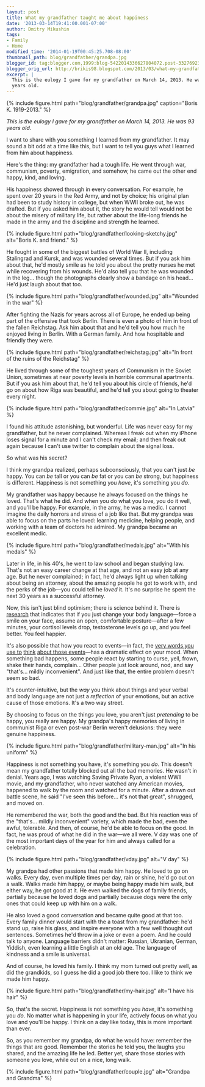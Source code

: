 ```yaml
---
layout: post
title: What my grandfather taught me about happiness
date: '2013-03-14T19:41:00.001-07:00'
author: Dmitry Mikushin
tags:
- Family
- Home
modified_time: '2014-01-19T00:45:25.708-08:00'
thumbnail_path: blog/grandfather/grandpa.jpg
blogger_id: tag:blogger.com,1999:blog-5422014336627804072.post-3327692380157976192
blogger_orig_url: http://brikis98.blogspot.com/2013/03/what-my-grandfather-taught-me-about.html
excerpt: |
  This is the eulogy I gave for my grandfather on March 14, 2013. He was 93 
  years old. 
---
```


{% include figure.html path="blog/grandfather/grandpa.jpg" caption="Boris K. 1919-2013." %}

*This is the eulogy I gave for my grandfather on March 14, 2013. He was 93 
years old.* 

I want to share with you something I learned 
from my grandfather. It may sound a bit odd at a time like this, but I want to 
tell you guys what I learned from him about happiness. 

Here's the thing: my grandfather had a tough life. He 
went through war, communism, poverty, emigration, and somehow, he came out the 
other end happy, kind, and loving. 

His happiness showed through in every conversation. For example, he spent over 20 years in the Red Army, 
and not by choice; his original plan had been to study history in college, but 
when WWII broke out, he was drafted. But if you asked him about it, the story 
he would tell would not be about the misery of military life, but rather about 
the life-long friends he made in the army and the discipline and strength he 
learned.

{% include figure.html path="blog/grandfather/looking-sketchy.jpg" alt="Boris K. and friend." %}

He fought in some of the biggest battles of World War 
II, including Stalingrad and Kursk, and was wounded several times. But if you 
ask him about that, he'd mostly smile as he told you about the pretty nurses 
he met while recovering from his wounds. He'd also tell you that he was 
wounded in the leg... though the photographs clearly show a bandage on his 
head... He'd just laugh about that too. 

{% include figure.html path="blog/grandfather/wounded.jpg" alt="Wounded in the war" %}

After fighting the Nazis for years across all of 
Europe, he ended up being part of the offensive that took Berlin. There is 
even a photo of him in front of the fallen Reichstag. Ask him about that and 
he'd tell you how much he enjoyed living in Berlin. With a German family. And 
how hospitable and friendly they were. 

{% include figure.html path="blog/grandfather/reichstag.jpg" alt="In front of the ruins of the Reichstag" %}

He lived through some of the toughest years of 
Communism in the Soviet Union, sometimes at near poverty levels in horrible 
communal apartments. But if you ask him about that, he'd tell you about his 
circle of friends, he'd go on about how Riga was beautiful, and he'd tell you 
about going to theater every night. 

{% include figure.html path="blog/grandfather/commie.jpg" alt="In Latvia" %}

I found his attitude astonishing, but wonderful. Life 
was never easy for my grandfather, but he never complained. Whereas I freak 
out when my iPhone loses signal for a minute and I can't check my email; and 
then freak out again because I can't use twitter to complain about the signal 
loss. 

So what was his secret? 

I think my grandpa realized, perhaps subconsciously, 
that you can't just *be* happy. You can *be* tall or you can *be* fat or you 
can *be* strong, but happiness is different. Happiness is not something you 
*have*, it's something you *do*.

My grandfather was happy because he always focused on the things he loved. 
That's what he did. And when you do what you love, you do it well, and you'll 
be happy. For example, in the army, he was a medic. I cannot 
imagine the daily horrors and stress of a job like that. But my grandpa was 
able to focus on the parts he loved: learning medicine, helping people, and 
working with a team of doctors he admired. My grandpa became an excellent 
medic. 

{% include figure.html path="blog/grandfather/medals.jpg" alt="With his medals" %}

Later in life, in his 40's, he went to law school and 
began studying law. That's not an easy career change at that age, and not an 
easy job at any age. But he never complained; in fact, he'd always light up 
when talking about being an attorney, about the amazing people he got to work 
with, and the perks of the job&mdash;you could tell he *loved* it. It's no 
surprise he spent the next 30 years as a successful attorney. 

Now, this isn't just blind optimism; there is science behind it. There is 
[research](http://www.ted.com/talks/amy_cuddy_your_body_language_shapes_who_you_are.html) 
that indicates that if you just change your body language&mdash;force a smile on 
your face, assume an open, comfortable posture&mdash;after a few minutes, your 
cortisol levels drop, testosterone levels go up, and you feel better. You feel 
happier. 

It's also possible that how you react to events&mdash;in fact, the 
[very words you use to](http://www.linkedin.com/today/post/article/20121026164951-101706366-change-your-words-change-your-life-the-simplest-tool-i-know-for-immediately-transforming-the-quality-of-your-life)
[think](http://www.linkedin.com/today/post/article/20121026164951-101706366-change-your-words-change-your-life-the-simplest-tool-i-know-for-immediately-transforming-the-quality-of-your-life)
[about those events](http://www.linkedin.com/today/post/article/20121026164951-101706366-change-your-words-change-your-life-the-simplest-tool-i-know-for-immediately-transforming-the-quality-of-your-life)&mdash;has 
a dramatic effect on your mood. When something bad happens, some people 
react by starting to curse, yell, frown, shake their hands, complain... Other 
people just look around, nod, and say "that's... mildly inconvenient". And 
just like that, the entire problem doesn't seem so bad. 

It's counter-intuitive, but the *way* you think about things and your verbal 
and body language are not just a *reflection* of your emotions, but an active 
cause of those emotions. It's a two way street. 

By choosing to focus on the things you love, you 
aren't just *pretending* to be happy, you really are happy. My grandpa's happy 
memories of living in communist Riga or even post-war Berlin weren't 
delusions: they were genuine happiness. 

{% include figure.html path="blog/grandfather/military-man.jpg" alt="In his uniform" %}

Happiness is not something you have, it's something you *do*. This doesn't mean my grandfather totally blocked out 
all the bad memories. He wasn't in denial. Years ago, I was watching Saving 
Private Ryan, a violent WWII movie, and my grandfather, who never watched any 
American movies, happened to walk by the room and watched for a minute. After 
a drawn out battle scene, he said "I've seen this before... it's not that 
great", shrugged, and moved on. 

He remembered the war, both the good and the bad. But 
his reaction was of the "that's... mildly inconvenient" variety, which made 
the bad, even the awful, tolerable. And then, of course, he'd be able to focus 
on the good. In fact, he was proud of what he did in the war&mdash;we all were. V 
day was one of the most important days of the year for him and always called 
for a celebration. 

{% include figure.html path="blog/grandfather/vday.jpg" alt="V day" %}

My grandpa had other passions that made him 
happy. He loved to go on walks. Every day, even multiple times per day, rain 
or shine, he'd go out on a walk. Walks made him happy, or maybe being happy 
made him walk, but either way, he got good at it. He even walked the dogs of 
family friends, partially because he loved dogs and partially because dogs 
were the only ones that could keep up with him on a walk. 

He also loved a good conversation and became quite 
good at that too. Every family dinner would start with the a toast from my 
grandfather: he'd stand up, raise his glass, and inspire everyone with a few 
well thought out sentences. Sometimes he'd throw in a joke or even a poem. And 
he could talk to anyone. Language barriers didn't matter: Russian, Ukranian, 
German, Yiddish, even learning a little English at an old age. The language of 
kindness and a smile is universal. 

And of course, he loved his family. I think my mom 
turned out pretty well, as did the grandkids, so I guess he did a good job 
there too. I like to think we made him happy. 

{% include figure.html path="blog/grandfather/my-hair.jpg" alt="I have his hair" %}

So, that's the secret. Happiness is not something you *have*, it's something 
you *do*. No matter what is happening in your life, 
actively focus on what you love and you'll be happy. I think on a day like 
today, this is more important than ever. 

So, as you remember my grandpa, do what he would have: 
remember the things that are good. Remember the stories he told you, the 
laughs you shared, and the amazing life he led. Better yet, share those 
stories with someone you love, while out on a nice, long walk.

{% include figure.html path="blog/grandfather/couple.jpg" alt="Grandpa and Grandma" %}

